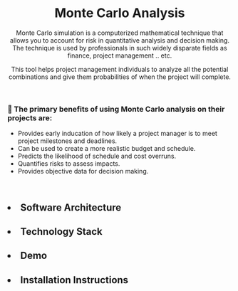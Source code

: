 
<h1 align="center"> Monte Carlo Analysis </h1>

<p align="center"> Monte Carlo simulation is a computerized mathematical technique that allows you to account for risk in quantitative analysis and decision making. The technique is used by professionals in such widely disparate fields as finance, project management .. etc.
  </p>
  

<p align="center"> 
 This tool helps project management individuals to analyze all the potential combinations and give them probabilities of when the project will complete.</p>
 
 <br>

<p> <h3> 💠 The primary benefits of using Monte Carlo analysis on their projects are: </h3>

* Provides early inducation of how likely a project manager is to meet project milestones and deadlines.
* Can be used to create a more realistic budget and schedule.
* Predicts the likelihood of schedule and cost overruns.
* Quantifies risks to assess impacts.
* Provides objective data for decision making.
</p>

<br>

<h2> <li> Software Architecture </li> </h2>
<h2> <li> Technology Stack </li> </h2>
<h2> <li> Demo </li> </h2>
<h2> <li> Installation Instructions </li> </h2>
